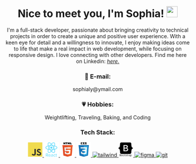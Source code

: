 <div align="center">
<h1> Nice to meet you, I'm Sophia!  <span/> <img src="https://emojis.slackmojis.com/emojis/images/1643516119/21426/sparkles-pink.gif?1643516119" height="30" width="30"/> </h1>
I'm a full-stack developer, passionate about bringing creativity to technical projects in order to create a unique and positive user experience. With a keen eye for detail and a willingness to innovate, I enjoy making ideas come to life that make a real impact in web development, while focusing on responsive design. I love connecting with other developers. Find me here on Linkedin: <i><a href="https://www.linkedin.com/in/ly-sophia/">here.</a></i>
 </div>
 

 

<div align="center">
<h3>💌 E-mail:</h3> 
sophialy@ymail.com
 </div>
 
 
<div align="center">
<h3>💗 Hobbies: </h3> 
Weightlifting, Traveling, Baking, and Coding
</div>


<div align="center">
 <h3>Tech Stack: </h3>
<a href="https://developer.mozilla.org/en-US/docs/Web/JavaScript" target="_blank" rel="noreferrer"> <img src="https://raw.githubusercontent.com/devicons/devicon/master/icons/javascript/javascript-original.svg" alt="javascript" width="40" height="40"/> </a> <a href="https://reactjs.org/" target="_blank" rel="noreferrer"> <img src="https://raw.githubusercontent.com/devicons/devicon/master/icons/react/react-original-wordmark.svg" alt="react" width="40" height="40"/> </a> <a href="https://www.w3.org/html/" target="_blank" rel="noreferrer"> <img src="https://raw.githubusercontent.com/devicons/devicon/master/icons/html5/html5-original-wordmark.svg" alt="html5" width="40" height="40"/> </a>  <a href="https://www.w3schools.com/css/" target="_blank" rel="noreferrer"> <img src="https://raw.githubusercontent.com/devicons/devicon/master/icons/css3/css3-original-wordmark.svg" alt="css3" width="40" height="40"/> </a>  <a href="https://tailwindcss.com/" target="_blank" rel="noreferrer"> <img src="https://www.vectorlogo.zone/logos/tailwindcss/tailwindcss-icon.svg" alt="tailwind" width="40" height="40"/> </a> <a href="https://getbootstrap.com" target="_blank" rel="noreferrer"> <img src="https://raw.githubusercontent.com/devicons/devicon/master/icons/bootstrap/bootstrap-plain-wordmark.svg" alt="bootstrap" width="40" height="40"/> </a> <a href="https://www.figma.com/" target="_blank" rel="noreferrer"> <img src="https://www.vectorlogo.zone/logos/figma/figma-icon.svg" alt="figma" width="40" height="40"/> </a> <a href="https://git-scm.com/" target="_blank" rel="noreferrer"> <img src="https://www.vectorlogo.zone/logos/git-scm/git-scm-icon.svg" alt="git" width="40" height="40"/> </a>  </div>
